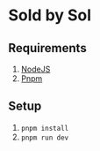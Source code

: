 # Sold by Sol

## Requirements

1. [NodeJS](https://nodejs.org/en)
2. [Pnpm](https://pnpm.io/installation)

## Setup

1. `pnpm install`
2. `pnpm run dev`
